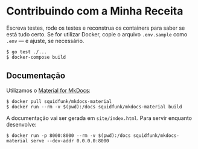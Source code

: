# Contribuindo com a Minha Receita 


Escreva testes, rode os testes e reconstrua os containers para saber se está tudo certo. Se for utilizar Docker, copie o arquivo `.env.sample` como `.env` — e ajuste, se necessário.

```console
$ go test ./...
$ docker-compose build
```

## Documentação

Utilizamos o [Material for MkDocs](https://squidfunk.github.io/mkdocs-material/):

```console
$ docker pull squidfunk/mkdocs-material
$ docker run --rm -v $(pwd):/docs squidfunk/mkdocs-material build
```

A documentação vai ser gerada em `site/index.html`. Para servir enquanto desenvolve:

```console
$ docker run -p 8000:8000 --rm -v $(pwd):/docs squidfunk/mkdocs-material serve --dev-addr 0.0.0.0:8000
```

